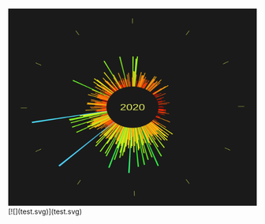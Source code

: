 <div align="center">
	<br>
	<a href="https://raw.githubusercontent.com/yihong0618/test_svg/main/readme.md">
		<img src="test.svg" width="800" height="400" alt="Click to see the source">
	</a>
	<br>
</div>
[![](test.svg)](test.svg)
